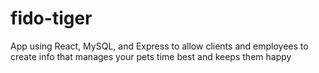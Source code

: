 # fido-tiger
App using React, MySQL, and Express to allow clients and employees to create info that manages your pets time best and keeps them happy
